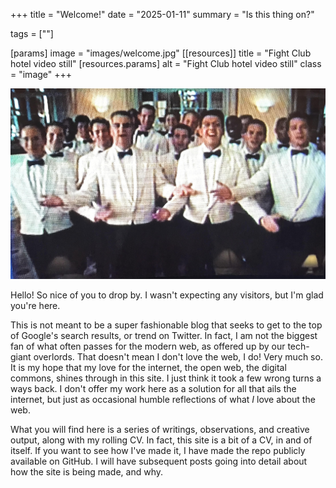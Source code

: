 +++
title = "Welcome!"
date = "2025-01-11"
summary = "Is this thing on?"

tags = [""]

[params]
  image = "images/welcome.jpg"
[[resources]]
  title = "Fight Club hotel video still"
  [resources.params]
    alt = "Fight Club hotel video still"
    class = "image"
+++

![Fight Club hotel video still](images/welcome.jpg)

Hello! So nice of you to drop by. I wasn't expecting any visitors, but I'm glad you're here.

This is not meant to be a super fashionable blog that seeks to get to the top of Google's search results, or trend on Twitter. In fact, I am not the biggest fan of what often passes for the modern web, as offered up by our tech-giant overlords. That doesn't mean I don't love the web, I do! Very much so. It is my hope that my love for the internet, the open web, the digital commons, shines through in this site. I just think it took a few wrong turns a ways back. I don't offer my work here as a solution for all that ails the internet, but just as occasional humble reflections of what _I_ love about the web.

What you will find here is a series of writings, observations, and creative output, along with my rolling CV. In fact, this site is a bit of a CV, in and of itself. If you want to see how I've made it, I have made the repo publicly available on GitHub. I will have subsequent posts going into detail about how the site is being made, and why.
